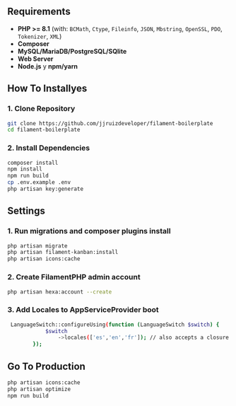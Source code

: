 ## Requirements

- **PHP >= 8.1** (with: `BCMath`, `Ctype`, `Fileinfo`, `JSON`, `Mbstring`, `OpenSSL`, `PDO`, `Tokenizer`, `XML`)
- **Composer**
- **MySQL/MariaDB/PostgreSQL/SQlite**
- **Web Server**
- **Node.js** y **npm/yarn**

## How To Installyes

### 1. Clone Repository


```bash
git clone https://github.com/jjruizdeveloper/filament-boilerplate
cd filament-boilerplate

```

### 2. Install Dependencies

```bash
composer install
npm install
npm run build
cp .env.example .env
php artisan key:generate
```

## Settings

### 1. Run migrations and composer plugins install
```bash
php artisan migrate
php artisan filament-kanban:install
php artisan icons:cache
```

### 2. Create FilamentPHP admin account
```bash
php artisan hexa:account --create
```

### 3. Add Locales to AppServiceProvider boot
```bash
 LanguageSwitch::configureUsing(function (LanguageSwitch $switch) {
            $switch
                ->locales(['es','en','fr']); // also accepts a closure
        });
```

## Go To Production
```bash
php artisan icons:cache
php artisan optimize
npm run build
```